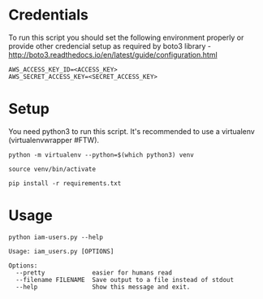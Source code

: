 # Credentials

To run this script you should set the following environment properly or provide other credencial setup as required by boto3 library - http://boto3.readthedocs.io/en/latest/guide/configuration.html

```
AWS_ACCESS_KEY_ID=<ACCESS_KEY>
AWS_SECRET_ACCESS_KEY=<SECRET_ACCESS_KEY>
```

# Setup

You need python3 to run this script. It's recommended to use a virtualenv (virtualenvwrapper #FTW).

`python -m virtualenv --python=$(which python3) venv`

`source venv/bin/activate`

`pip install -r requirements.txt`

# Usage

`python iam-users.py --help`

```
Usage: iam_users.py [OPTIONS]

Options:
  --pretty             easier for humans read
  --filename FILENAME  Save output to a file instead of stdout
  --help               Show this message and exit.
```
